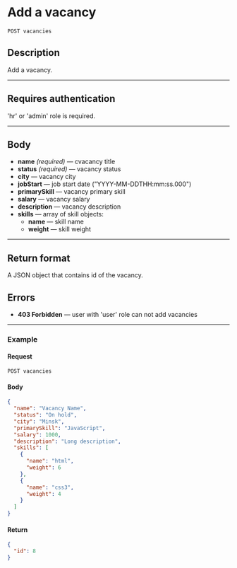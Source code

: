 # Add a vacancy

``` Text
POST vacancies
```

## Description

Add a vacancy.

***

## Requires authentication

'hr' or 'admin' role is required.

***

## Body

- **name** *(required)* — cvacancy title
- **status** *(required)* — vacancy status
- **city** — vacancy city
- **jobStart** — job start date ("YYYY-MM-DDTHH:mm:ss.000")
- **primarySkill** — vacancy primary skill
- **salary** — vacancy salary
- **description** — vacancy description
- **skills** — array of skill objects:
  - **name** — skill name
  - **weight** — skill weight

***

## Return format

A JSON object that contains id of the vacancy.

## Errors

- **403 Forbidden** — user with 'user' role can not add vacancies

***

### Example

#### **Request**

``` Text
POST vacancies
```

#### **Body**

``` JSON
{
  "name": "Vacancy Name",
  "status": "On hold",
  "city": "Minsk",
  "primarySkill": "JavaScript",
  "salary": 1000,
  "description": "Long description",
  "skills": [
    {
      "name": "html",
      "weight": 6
    },
    {
      "name": "css3",
      "weight": 4
    }
  ]
}
```

#### **Return**

``` JSON
{
  "id": 8
}
```
